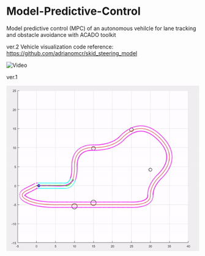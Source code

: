 # Model-Predictive-Control
Model predictive control (MPC) of an autonomous vehilcle for lane tracking and obstacle avoidance with ACADO toolkit

ver.2
Vehicle visualization code reference: https://github.com/adrianomcr/skid_steering_model


![Video](ver2.gif)


ver.1

![Video](ver1.gif)

